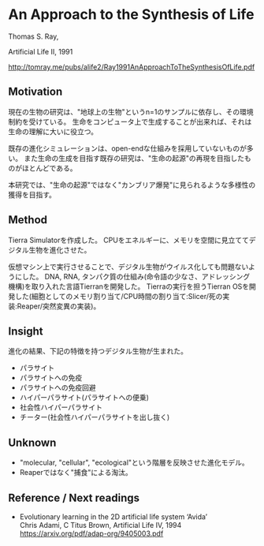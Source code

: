 # An Approach to the Synthesis of Life
Thomas S. Ray,

Artificial Life II, 1991
<!-- Author, year and journal infomations. -->

<!-- Link to the paper -->

http://tomray.me/pubs/alife2/Ray1991AnApproachToTheSynthesisOfLife.pdf

## Motivation
<!-- What issues or problems did they try to solve? -->
<!-- What was lacking in existing research? -->

現在の生物の研究は、"地球上の生物"というn=1のサンプルに依存し、その環境制約を受けている。
生命をコンピュータ上で生成することが出来れば、それは生命の理解に大いに役立つ。

既存の進化シミュレーションは、open-endな仕組みを採用していないものが多い。
また生命の生成を目指す既存の研究は、"生命の起源"の再現を目指したものがほとんどである。

本研究では、"生命の起源"ではなく"カンブリア爆発"に見られるような多様性の獲得を目指す。

## Method
<!-- ![fig1](img/fig1.png) -->
<!-- What system did they create? Why did they think that the system design was well jusified? -->
<!-- What algorithm did they create? Why did they consider that the algorithm design was good enough? -->
<!-- What kind of surveys did they do? How did they justify their study design? -->
<!-- What experiments did they conduct? How did they justify their experimenal design? -->

Tierra Simulatorを作成した。
CPUをエネルギーに、メモリを空間に見立ててデジタル生物を進化させた。

仮想マシン上で実行させることで、デジタル生物がウイルス化しても問題ないようにした。
DNA, RNA, タンパク質の仕組み(命令語の少なさ、アドレッシング機構)を取り入れた言語Tierranを開発した。
Tierraの実行を担うTierran OSを開発した(細胞としてのメモリ割り当て/CPU時間の割り当て:Slicer/死の実装:Reaper/突然変異の実装)。

## Insight
<!-- What results did they obtain? Under what conditions did it work, and under what conditions did it not work? -->
<!-- What are the new findings? What are the findings that could be used in other applications or systems? -->

進化の結果、下記の特徴を持つデジタル生物が生まれた。

- パラサイト
- パラサイトへの免疫
- パラサイトへの免疫回避
- ハイパーパラサイト(パラサイトへの便乗)
- 社会性ハイパーパラサイト
- チーター(社会性ハイパーパラサイトを出し抜く)

## Unknown
<!-- What is still unknown or unresolved? -->

- "molecular, "cellular", "ecological"という階層を反映させた進化モデル。
- Reaperではなく"捕食"による淘汰。

## Reference / Next readings
<!-- Which of the papers listed in the related studies are close and which you have not read? -->
<!-- Which of the related papers should I read next? -->

<!-- This template format refenrece: -->
<!-- https://iis-lab.org/misc/paperreading/ -->

- Evolutionary learning in the 2D artificial life system ‘Avida’  
Chris Adami, C Titus Brown, Artificial Life IV, 1994  
https://arxiv.org/pdf/adap-org/9405003.pdf
